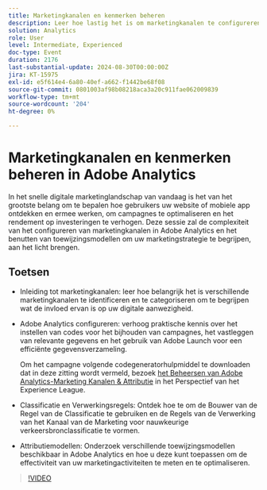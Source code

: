 ```yaml
---
title: Marketingkanalen en kenmerken beheren
description: Leer hoe lastig het is om marketingkanalen te configureren in Adobe Analytics. Gebruik attributiemodellen om actioneerbare inzichten voor uw marketingstrategie te bieden.
solution: Analytics
role: User
level: Intermediate, Experienced
doc-type: Event
duration: 2176
last-substantial-update: 2024-08-30T00:00:00Z
jira: KT-15975
exl-id: e5f614e4-6a80-40ef-a662-f1442be68f08
source-git-commit: 0801003af98b08218aca3a20c911fae062009839
workflow-type: tm+mt
source-wordcount: '204'
ht-degree: 0%

---
```


# Marketingkanalen en kenmerken beheren in Adobe Analytics

In het snelle digitale marketinglandschap van vandaag is het van het grootste belang om te bepalen hoe gebruikers uw website of mobiele app ontdekken en ermee werken, om campagnes te optimaliseren en het rendement op investeringen te verhogen. Deze sessie zal de complexiteit van het configureren van marketingkanalen in Adobe Analytics en het benutten van toewijzingsmodellen om uw marketingstrategie te begrijpen, aan het licht brengen.

## Toetsen

* Inleiding tot marketingkanalen: leer hoe belangrijk het is verschillende marketingkanalen te identificeren en te categoriseren om te begrijpen wat de invloed ervan is op uw digitale aanwezigheid.
* Adobe Analytics configureren: verhoog praktische kennis over het instellen van codes voor het bijhouden van campagnes, het vastleggen van relevante gegevens en het gebruik van Adobe Launch voor een efficiënte gegevensverzameling.

  Om het campagne volgende codegeneratorhulpmiddel te downloaden dat in deze zitting wordt vermeld, bezoek [&#x200B; het Beheersen van Adobe Analytics-Marketing Kanalen &amp; Attributie &#x200B;](https://experienceleague.adobe.com/nl/perspectives/mastering-adobe-analytics-marketing-channels-attribution) in het Perspectief van het Experience League.

* Classificatie en Verwerkingsregels: Ontdek hoe te om de Bouwer van de Regel van de Classificatie te gebruiken en de Regels van de Verwerking van het Kanaal van de Marketing voor nauwkeurige verkeersbronclassificatie te vormen.
* Attributiemodellen: Onderzoek verschillende toewijzingsmodellen beschikbaar in Adobe Analytics en hoe u deze kunt toepassen om de effectiviteit van uw marketingactiviteiten te meten en te optimaliseren.

>[!VIDEO](https://video.tv.adobe.com/v/3432747/?learn=on)
